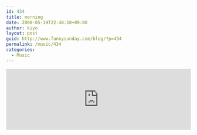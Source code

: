 ```yaml
---
id: 434
title: morning
date: 2008-05-19T22:48:18+09:00
author: kiyo
layout: post
guid: http://www.funnysunday.com/blog/?p=434
permalink: /music/434
categories:
  - Music
---
```

<iframe width="100%" height="166" scrolling="no" frameborder="no" src="https://w.soundcloud.com/player/?url=http://api.soundcloud.com/tracks/220415229&color=000000&auto_play=false&show_artwork=true"></iframe>

